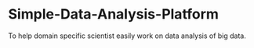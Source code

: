 # Simple-Data-Analysis-Platform
To help domain specific scientist easily work on data analysis of big data.
